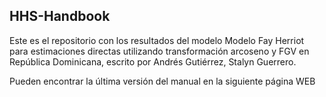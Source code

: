 ## HHS-Handbook
Este es el repositorio con los resultados del modelo Modelo Fay Herriot para estimaciones directas utilizando  transformación arcoseno y FGV  en República Dominicana, escrito por Andrés Gutiérrez, Stalyn Guerrero.

Pueden encontrar la última versión del manual en la siguiente página WEB 
